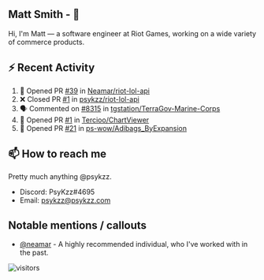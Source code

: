 <!--
[![PsyKzz's github stats](https://github-readme-stats.vercel.app/api?username=psykzz&show_icons=true)](https://github.com/anuraghazra/github-readme-stats)
-->

## Matt Smith - 👋
Hi, I'm Matt — a software engineer at Riot Games, working on a wide variety of commerce products.

## ⚡ Recent Activity

<!--START_SECTION:activity-->
1. 💪 Opened PR [#39](https://github.com/Neamar/riot-lol-api/pull/39) in [Neamar/riot-lol-api](https://github.com/Neamar/riot-lol-api)
2. ❌ Closed PR [#1](https://github.com/psykzz/riot-lol-api/pull/1) in [psykzz/riot-lol-api](https://github.com/psykzz/riot-lol-api)
3. 🗣 Commented on [#8315](https://github.com/tgstation/TerraGov-Marine-Corps/issues/8315) in [tgstation/TerraGov-Marine-Corps](https://github.com/tgstation/TerraGov-Marine-Corps)
4. 💪 Opened PR [#1](https://github.com/Tercioo/ChartViewer/pull/1) in [Tercioo/ChartViewer](https://github.com/Tercioo/ChartViewer)
5. 💪 Opened PR [#21](https://github.com/ps-wow/Adibags_ByExpansion/pull/21) in [ps-wow/Adibags_ByExpansion](https://github.com/ps-wow/Adibags_ByExpansion)
<!--END_SECTION:activity-->


## 📫 How to reach me

Pretty much anything @psykzz.

- Discord: PsyKzz#4695
- Email: psykzz@psykzz.com


## Notable mentions / callouts

 - [@neamar](https://github.com/neamar) - A highly recommended individual, who I've worked with in the past.


![visitors](https://visitor-badge.glitch.me/badge?page_id=psykzz/psykzz)


